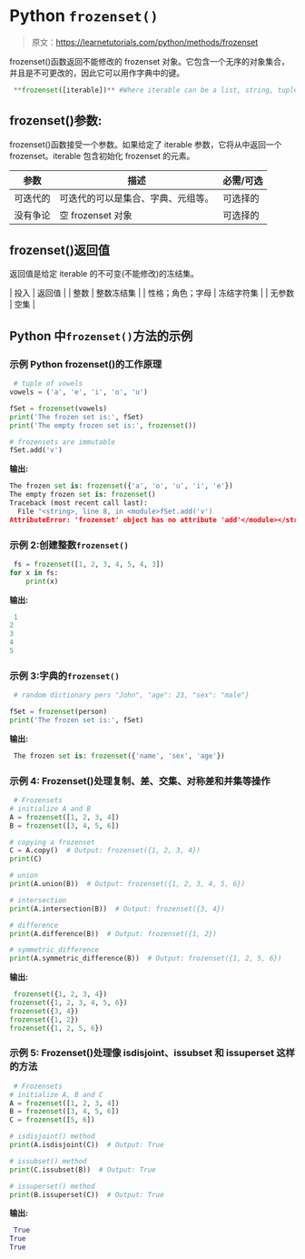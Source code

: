 # Python `frozenset()`

> 原文：<https://learnetutorials.com/python/methods/frozenset>

frozenset()函数返回不能修改的 frozenset 对象。它包含一个无序的对象集合，并且是不可更改的，因此它可以用作字典中的键。

```py
 **frozenset([iterable])** #Where iterable can be a list, string, tuple, dictionary , set etc 

```

## frozenset()参数:

frozenset()函数接受一个参数。如果给定了 iterable 参数，它将从中返回一个 frozenset。iterable 包含初始化 frozenset 的元素。

| 参数 | 描述 | 必需/可选 |
| --- | --- | --- |
| 可迭代的 | 可迭代的可以是集合、字典、元组等。 | 可选择的 |
| 没有争论 | 空 frozenset 对象 | 可选择的 |

## frozenset()返回值

返回值是给定 iterable 的不可变(不能修改)的冻结集。

| 投入 | 返回值 |
| 整数 | 整数冻结集 |
| 性格；角色；字母 | 冻结字符集 |
| 无参数 | 空集 |

## Python 中`frozenset()`方法的示例

### 示例 Python frozenset()的工作原理

```py
 # tuple of vowels
vowels = ('a', 'e', 'i', 'o', 'u')

fSet = frozenset(vowels)
print('The frozen set is:', fSet)
print('The empty frozen set is:', frozenset())

# frozensets are immutable
fSet.add('v') 

```

**输出:**

```py
The frozen set is: frozenset({'a', 'o', 'u', 'i', 'e'})
The empty frozen set is: frozenset()
Traceback (most recent call last):
  File "<string>, line 8, in <module>fSet.add('v')
AttributeError: 'frozenset' object has no attribute 'add'</module></string> 
```

### 示例 2:创建整数`frozenset()`

```py
 fs = frozenset([1, 2, 3, 4, 5, 4, 3])
for x in fs:
    print(x) 

```

**输出:**

```py
 1
2
3
4
5 
```

### 示例 3:字典的`frozenset()`

```py
 # random dictionary pers "John", "age": 23, "sex": "male"}

fSet = frozenset(person)
print('The frozen set is:', fSet) 

```

**输出:**

```py
 The frozen set is: frozenset({'name', 'sex', 'age'}) 
```

### 示例 4: Frozenset()处理复制、差、交集、对称差和并集等操作

```py
 # Frozensets
# initialize A and B
A = frozenset([1, 2, 3, 4])
B = frozenset([3, 4, 5, 6])

# copying a frozenset
C = A.copy()  # Output: frozenset({1, 2, 3, 4})
print(C)

# union
print(A.union(B))  # Output: frozenset({1, 2, 3, 4, 5, 6})

# intersection
print(A.intersection(B))  # Output: frozenset({3, 4})

# difference
print(A.difference(B))  # Output: frozenset({1, 2})

# symmetric_difference
print(A.symmetric_difference(B))  # Output: frozenset({1, 2, 5, 6}) 

```

**输出:**

```py
 frozenset({1, 2, 3, 4})
frozenset({1, 2, 3, 4, 5, 6})
frozenset({3, 4})
frozenset({1, 2})
frozenset({1, 2, 5, 6}) 
```

### 示例 5: Frozenset()处理像 isdisjoint、issubset 和 issuperset 这样的方法

```py
 # Frozensets
# initialize A, B and C
A = frozenset([1, 2, 3, 4])
B = frozenset([3, 4, 5, 6])
C = frozenset([5, 6])

# isdisjoint() method
print(A.isdisjoint(C))  # Output: True

# issubset() method
print(C.issubset(B))  # Output: True

# issuperset() method
print(B.issuperset(C))  # Output: True 

```

**输出:**

```py
 True
True
True 
```